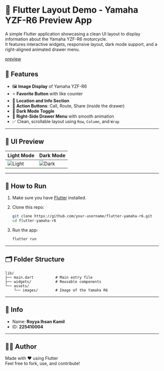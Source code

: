 # 🚀 Flutter Layout Demo - Yamaha YZF-R6 Preview App

A simple Flutter application showcasing a clean UI layout to display information about the Yamaha YZF-R6 motorcycle.  
It features interactive widgets, responsive layout, dark mode support, and a right-aligned animated drawer menu.

[preview](https://github.com/user-attachments/assets/0b99761c-8599-4b60-9ca9-a4528f79e6bf)


## 📱 Features

- 🖼️ **Image Display** of Yamaha YZF-R6
- ⭐ **Favorite Button** with like counter
- 📍 **Location and Info Section**
- 🧭 **Action Buttons**: Call, Route, Share (inside the drawer)
- 🌙 **Dark Mode Toggle**
- 📂 **Right-Side Drawer Menu** with smooth animation
- ✅ Clean, scrollable layout using `Row`, `Column`, and `Wrap`

---

## 📸 UI Preview

| Light Mode | Dark Mode |
|------------|-----------|
| ![Light](screenshots/light_mode.png) | ![Dark](screenshots/dark_mode.png) |

---

## 🔧 How to Run

1. Make sure you have [Flutter](https://flutter.dev/docs/get-started/install) installed.
2. Clone this repo:

   ```bash
   git clone https://github.com/your-username/flutter-yamaha-r6.git
   cd flutter-yamaha-r6
   ```

3. Run the app:

   ```bash
   flutter run
   ```

---

## 🗂️ Folder Structure

```
lib/
├── main.dart          # Main entry file
├── widgets/           # Reusable components
└── assets/
    └── images/        # Image of the Yamaha R6
```

---

## 📌 Info

- Name: **Royya Ihsan Kamil**
- ID: **225410004**

---

## 🧑‍💻 Author

Made with ❤️ using Flutter  
Feel free to fork, use, and contribute!
